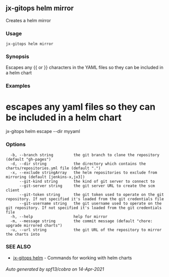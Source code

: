 ## jx-gitops helm mirror

Creates a helm mirror 

### Usage

```
jx-gitops helm mirror
```

### Synopsis

Escapes any {{ or }} characters in the YAML files so they can be included in a helm chart

### Examples

  # escapes any yaml files so they can be included in a helm chart
  jx-gitops helm escape --dir myyaml

### Options

```
  -b, --branch string         the git branch to clone the repository (default "gh-pages")
  -d, --dir string            the directory which contains the charts/repositories.yml file (default ".")
  -x, --exclude stringArray   the helm repositories to exclude from mirroring (default [jenkins-x,jx3])
      --git-kind string       the kind of git server to connect to
      --git-server string     the git server URL to create the scm client
      --git-token string      the git token used to operate on the git repository. If not specified it's loaded from the git credentials file
      --git-username string   the git username used to operate on the git repository. If not specified it's loaded from the git credentials file
  -h, --help                  help for mirror
  -m, --message string        the commit message (default "chore: upgrade mirrored charts")
  -u, --url string            the git URL of the repository to mirror the charts into
```

### SEE ALSO

* [jx-gitops helm](jx-gitops_helm.md)	 - Commands for working with helm charts

###### Auto generated by spf13/cobra on 14-Apr-2021
